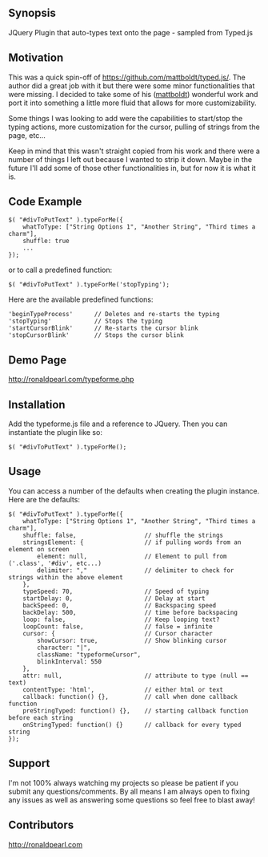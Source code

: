 ## Synopsis
JQuery Plugin that auto-types text onto the page - sampled from Typed.js

## Motivation
This was a quick spin-off of https://github.com/mattboldt/typed.js/.   The author did a great job with it but there were some minor functionalities that were missing.  I decided to take some of his ([mattboldt](https://github.com/mattboldt)) wonderful work and port it into something a little more fluid that allows for more customizability. 

Some things I was looking to add were the capabilities to start/stop the typing actions, more customization for the cursor, pulling of strings from the page, etc...

Keep in mind that this wasn't straight copied from his work and there were a number of things I left out because I wanted to strip it down.  Maybe in the future I'll add some of those other functionalities in, but for now it is what it is.

## Code Example
    $( "#divToPutText" ).typeForMe({
        whatToType: ["String Options 1", "Another String", "Third times a charm"],
        shuffle: true
        ...
    });

or to call a predefined function:

    $( "#divToPutText" ).typeForMe('stopTyping');
    
Here are the available predefined functions:

    'beginTypeProcess'      // Deletes and re-starts the typing
    'stopTyping'            // Stops the typing
    'startCursorBlink'      // Re-starts the cursor blink
    'stopCursorBlink'       // Stops the cursor blink

## Demo Page

http://ronaldpearl.com/typeforme.php

## Installation
Add the typeforme.js file and a reference to JQuery. Then you can instantiate the plugin like so:

    $( "#divToPutText" ).typeForMe();

## Usage
You can access a number of the defaults when creating the plugin instance. Here are the defaults:

    $( "#divToPutText" ).typeForMe({
        whatToType: ["String Options 1", "Another String", "Third times a charm"],
        shuffle: false,                   // shuffle the strings
        stringsElement: {                 // if pulling words from an element on screen
            element: null,                // Element to pull from ('.class', '#div', etc...)
            delimiter: ","                // delimiter to check for strings within the above element
        },
        typeSpeed: 70,                    // Speed of typing
        startDelay: 0,                    // Delay at start
        backSpeed: 0,                     // Backspacing speed
        backDelay: 500,                   // time before backspacing
        loop: false,                      // Keep looping text?
        loopCount: false,                 // false = infinite
        cursor: {                         // Cursor character
            showCursor: true,             // Show blinking cursor
            character: "|",
            className: "typeformeCursor",
            blinkInterval: 550
        },
        attr: null,                       // attribute to type (null == text)
        contentType: 'html',              // either html or text
        callback: function() {},          // call when done callback function
        preStringTyped: function() {},    // starting callback function before each string
        onStringTyped: function() {}      // callback for every typed string
    });

## Support

I'm not 100% always watching my projects so please be patient if you submit any questions/comments.  By all means I am always open to fixing any issues as well as answering some questions so feel free to blast away!

## Contributors
http://ronaldpearl.com
